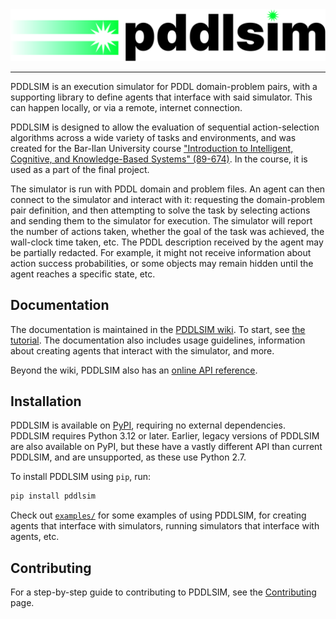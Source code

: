 <div align=center>
    <picture>
        <source srcset="https://raw.githubusercontent.com/galk-research/pddlsim/refs/heads/main/assets/logo/pddlsim-dark.svg" media="(prefers-color-scheme: dark)"/>
        <img alt="PDDLSIM logo" src="https://raw.githubusercontent.com/galk-research/pddlsim/refs/heads/main/assets/logo/pddlsim-light.svg"/>
    </picture>
    <hr/>
</div>

PDDLSIM is an execution simulator for PDDL domain-problem pairs, with a supporting library to define agents that interface with said simulator. This can happen locally, or via a remote, internet connection.

PDDLSIM is designed to allow the evaluation of sequential action-selection algorithms across a wide variety of tasks and environments, and was created for the Bar-Ilan University course ["Introduction to Intelligent, Cognitive, and Knowledge-Based Systems" (89-674)](https://www.cs.biu.ac.il/~galk/teach/current/intsys/). In the course, it is used as a part of the final project.

The simulator is run with PDDL domain and problem files. An agent can then connect to the simulator and interact with it: requesting the domain-problem pair definition, and then attempting to solve the task by selecting actions and sending them to the simulator for execution. The simulator will report the number of actions taken, whether the goal of the task was achieved, the wall-clock time taken, etc. The PDDL description received by the agent may be partially redacted. For example, it might not receive information about action success probabilities, or some objects may remain hidden until the agent reaches a specific state, etc.

## Documentation

The documentation is maintained in the [PDDLSIM wiki](https://github.com/galk-research/pddlsim/wiki). To start, see [the tutorial](https://github.com/galk-research/pddlsim/wiki/Tutorial). The documentation also includes usage guidelines, information about creating agents that interact with the simulator, and more.

Beyond the wiki, PDDLSIM also has an [online API reference](https://galk-research.github.io/pddlsim).

## Installation

PDDLSIM is available on [PyPI](https://pypi.org/project/pddlsim/), requiring no external dependencies. PDDLSIM requires Python 3.12 or later. Earlier, legacy versions of PDDLSIM are also available on PyPI, but these have a vastly different API than current PDDLSIM, and are unsupported, as these use Python 2.7.

To install PDDLSIM using `pip`, run:

```bash
pip install pddlsim
```

Check out [`examples/`](/examples/) for some examples of using PDDLSIM, for creating agents that interface with simulators, running simulators that interface with agents, etc.

## Contributing

For a step-by-step guide to contributing to PDDLSIM, see the [Contributing](https://github.com/galk-research/pddlsim/wiki/Contributing/) page.
